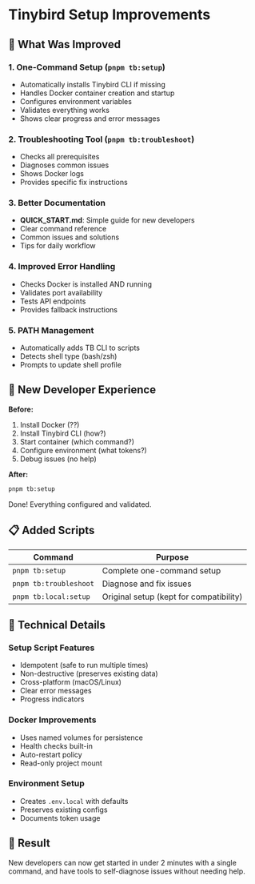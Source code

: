 # Tinybird Setup Improvements

## 🎯 What Was Improved

### 1. **One-Command Setup** (`pnpm tb:setup`)

- Automatically installs Tinybird CLI if missing
- Handles Docker container creation and startup
- Configures environment variables
- Validates everything works
- Shows clear progress and error messages

### 2. **Troubleshooting Tool** (`pnpm tb:troubleshoot`)

- Checks all prerequisites
- Diagnoses common issues
- Shows Docker logs
- Provides specific fix instructions

### 3. **Better Documentation**

- **QUICK_START.md**: Simple guide for new developers
- Clear command reference
- Common issues and solutions
- Tips for daily workflow

### 4. **Improved Error Handling**

- Checks Docker is installed AND running
- Validates port availability
- Tests API endpoints
- Provides fallback instructions

### 5. **PATH Management**

- Automatically adds TB CLI to scripts
- Detects shell type (bash/zsh)
- Prompts to update shell profile

## 🚀 New Developer Experience

**Before:**

1. Install Docker (??)
2. Install Tinybird CLI (how?)
3. Start container (which command?)
4. Configure environment (what tokens?)
5. Debug issues (no help)

**After:**

```bash
pnpm tb:setup
```

Done! Everything configured and validated.

## 📋 Added Scripts

| Command                | Purpose                                 |
| ---------------------- | --------------------------------------- |
| `pnpm tb:setup`        | Complete one-command setup              |
| `pnpm tb:troubleshoot` | Diagnose and fix issues                 |
| `pnpm tb:local:setup`  | Original setup (kept for compatibility) |

## 🔧 Technical Details

### Setup Script Features

- Idempotent (safe to run multiple times)
- Non-destructive (preserves existing data)
- Cross-platform (macOS/Linux)
- Clear error messages
- Progress indicators

### Docker Improvements

- Uses named volumes for persistence
- Health checks built-in
- Auto-restart policy
- Read-only project mount

### Environment Setup

- Creates `.env.local` with defaults
- Preserves existing configs
- Documents token usage

## 🎉 Result

New developers can now get started in under 2 minutes with a single command, and have tools to self-diagnose issues without needing help.
